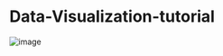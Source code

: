 # Data-Visualization-tutorial
![image](https://github.com/Mark-Yousri/Data-Visualization-tutorial/assets/100801214/28ded756-a89a-47d9-8aa4-c486ffb0e5c8)
